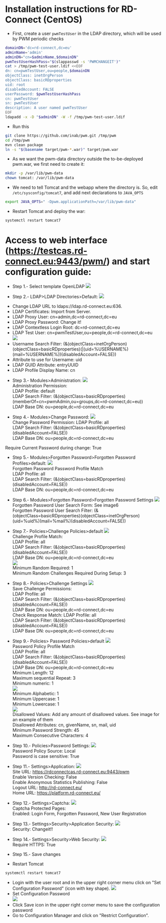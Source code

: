 Installation instructions for RD-Connect (CentOS)
=====

* First, create a user `pwmTestUser` in the LDAP directory, which will be used by PWM periodic checks

```bash
domainDN='dc=rd-connect,dc=eu'
adminName='admin'
adminDN="cn=$adminName,$domainDN"
pwmTestUserHashPass="$(slappasswd -s 'PWMCHANGEIT')"
cat > /tmp/pwm-test-user.ldif <<EOF
dn: cn=pwmTestUser,ou=people,$domainDN
objectClass: inetOrgPerson
objectClass: basicRDproperties
uid: root
disabledAccount: FALSE
userPassword: $pwmTestUserHashPass
cn: pwmTestUser
sn: pwmTestUser
description: A user named pwmTestUser
EOF
ldapadd -x -D "$adminDN" -W -f /tmp/pwm-test-user.ldif
```

* Run this
```bash
git clone https://github.com/inab/pwm.git /tmp/pwm
cd /tmp/pwm
mvn clean package
ln -s "$(basename target/pwm-*.war)" target/pwm.war
```
* As we want the pwm-data directory outside the to-be-deployed pwm.war, we first need to create it:
```bash
mkdir -p /var/lib/pwm-data
chown tomcat: /var/lib/pwm-data
```

* We need to tell Tomcat and the webapp where the directory is. So, edit `/etc/sysconfig/tomcat7`, and add next declarations to `JAVA_OPTS`
```bash
export JAVA_OPTS=" -Dpwm.applicationPath=/var/lib/pwm-data"
```

* Restart Tomcat and deploy the war:
```bash
systemctl restart tomcat7
```

 Access to web interface (https://testcas.rd-connect.eu:9443/pwm/) and start configuration guide:
=====
* Step 1.- Select template OpenLDAP 
 ![](https://github.com/inab/pwm/blob/master/rdconnect_deployment/images/step1.png)  
		
* Step 2.- LDAP>LDAP Directories>Default:
 ![](https://github.com/inab/pwm/blob/master/rdconnect_deployment/images/step2a.png)  
 - Change LDAP URL to ldaps://ldap.rd-connect.eu:636.  
 - LDAP Certificates: Import from Server.   
 - LDAP Proxy User: cn=admin,dc=rd-connect,dc=eu  
 - LDAP Proxy Password: Change it!  
 - LDAP Contextless Login Root: dc=rd-connect,dc=eu  
 - LDAP Test User: cn=pwmTestUser,ou=people,dc=rd-connect,dc=eu  
 ![](https://github.com/inab/pwm/blob/master/rdconnect_deployment/images/step2b.png)  
 - Username Search Filter: (&(objectClass=inetOrgPerson)(objectClass=basicRDproperties)(|(uid=%USERNAME%)(mail=%USERNAME%))(disabledAccount=FALSE))  
 - Attribute to use for Username: uid  
 - LDAP GUID Attribute: entryUUID  
 - LDAP Profile Display Name: cn  
			
* Step 3.- Modules>Administration:
 ![](https://github.com/inab/pwm/blob/master/rdconnect_deployment/images/step3.png)  
 Administration Permission:  
	LDAP Profile: default  
	LDAP Search Filter: (&(objectClass=basicRDproperties)(memberOf=cn=pwmAdmin,ou=groups,dc=rd-connect,dc=eu))  
	LDAP Base DN: ou=people,dc=rd-connect,dc=eu  
	
* Step 4.- Modules>Change Password:
 ![](https://github.com/inab/pwm/blob/master/rdconnect_deployment/images/step4.png)  
 Change Password Permission:
	LDAP Profile: all  
	LDAP Search Filter: (&(objectClass=basicRDproperties)(disabledAccount=FALSE))  
	LDAP Base DN: ou=people,dc=rd-connect,dc=eu  
		
 Require Current Password during change: True  
	
* Step 5.- Modules>Forgotten Password>Forgotten Password Profiles>default:
 ![](https://github.com/inab/pwm/blob/master/rdconnect_deployment/images/step5.png)  
 Forgotten Password Password Profile Match  
	LDAP Profile: all  
	LDAP Search Filter: (&(objectClass=basicRDproperties)(disabledAccount=FALSE))  
	LDAP Base DN: ou=people,dc=rd-connect,dc=eu  
	
* Step 6.- Modules>Forgotten Password>Forgotten Password Settings
 ![](https://github.com/inab/pwm/blob/master/rdconnect_deployment/images/step6.png)  
	Forgotten Password User Search Form: See image6  
	Forgotten Password User Search Filter: (&(objectClass=basicRDproperties)(objectClass=inetOrgPerson)(uid=%uid%)(mail=%mail%)(disabledAccount=FALSE))  
				
* Step 7.- Policies>Challenge Policies>default
 ![](https://github.com/inab/pwm/blob/master/rdconnect_deployment/images/step7a.png)  
 Challenge Profile Match:  
	LDAP Profile: all  
	LDAP Search Filter: (&(objectClass=basicRDproperties)(disabledAccount=FALSE))  
	LDAP Base DN: ou=people,dc=rd-connect,dc=eu  
 ![](https://github.com/inab/pwm/blob/master/rdconnect_deployment/images/step7b.png)  
 Minimum Random Required: 1  
 Minimum Random Challenges Required During Setup: 3  
	
* Step 8.- Policies>Challenge Settings
 ![](https://github.com/inab/pwm/blob/master/rdconnect_deployment/images/step8.png)  
	Save Challenge Permissions:  
		LDAP Profile: all  
		LDAP Search Filter: (&(objectClass=basicRDproperties)(disabledAccount=FALSE))  
		LDAP Base DN: ou=people,dc=rd-connect,dc=eu  
	Check Response Match:
		LDAP Profile: all  
		LDAP Search Filter: (&(objectClass=basicRDproperties)(disabledAccount=FALSE))  
		LDAP Base DN: ou=people,dc=rd-connect,dc=eu  
	
* Step 9.- Policies> Password Policies>default
 ![](https://github.com/inab/pwm/blob/master/rdconnect_deployment/images/step9a.png)  
	Password Policy Profile Match  
		LDAP Profile: all  
		LDAP Search Filter: (&(objectClass=basicRDproperties)(disabledAccount=FALSE))  
		LDAP Base DN: ou=people,dc=rd-connect,dc=eu  
		Minimum Length: 12  
		Maximum sequential Repeat: 3  
		Minimum numeric: 1  
![](https://github.com/inab/pwm/blob/master/rdconnect_deployment/images/step9b.png)  
	Minimum Alphabetic: 1  
	Minimum Uppercase: 1  
	Minimum Lowercase: 1  
![](https://github.com/inab/pwm/blob/master/rdconnect_deployment/images/step9c.png)  
	Disallowed Values: Add any amount of disallowed values. See image for an example of them  
	Disallowed Attributes: cn, givenName, sn, mail, uid  
	Minimum Password Strength: 45  
	Maximum Consecutive Characters: 4  
	
* Step 10.- Policies>Password Settings:
 ![](https://github.com/inab/pwm/blob/master/rdconnect_deployment/images/step10.png)  
	Password Policy Source: Local  
	Password is case sensitive: True  
				
* Step 11.- Settings>Application:
 ![](https://github.com/inab/pwm/blob/master/rdconnect_deployment/images/step11.png)  
	Site URL: https://rdconnectcas.rd-connect.eu:9443/pwm  
	Enable Version Checking: False  
	Enable Anonymous Statistics Publishing: False  
	Logout URL: http://rd-connect.eu/  
	Home URL: https://platform.rd-connect.eu/  
	
* Step 12.- Settings>Captcha:
 ![](https://github.com/inab/pwm/blob/master/rdconnect_deployment/images/step12.png)  
	Captcha Protected Pages:  
		Enabled: Login Form, Forgotten Password, New User Registration  
	
* Step 13.- Settings>Security>Application Security:
 ![](https://github.com/inab/pwm/blob/master/rdconnect_deployment/images/step13.png)  
	Security: Changeit!!  
					
* Step 14.- Settings>Security>Web Security:
 ![](https://github.com/inab/pwm/blob/master/rdconnect_deployment/images/step14.png)  
	Require HTTPS: True  
    
* Step 15.- Save changes 	

* Restart Tomcat
```bash
systemctl restart tomcat7
```
* Login with the user root and in the upper right corner menu click on "Set Configuration Password" (icon with key shape).
 ![](https://github.com/inab/pwm/blob/master/rdconnect_deployment/images/step15.png)  
* Set Configuration Password  
 ![](https://github.com/inab/pwm/blob/master/rdconnect_deployment/images/step16.png)  
* Click Save icon in the upper right corner menu to save the configuration password  
* Go to Configuration Manager and click on "Restrict Configuration".  
